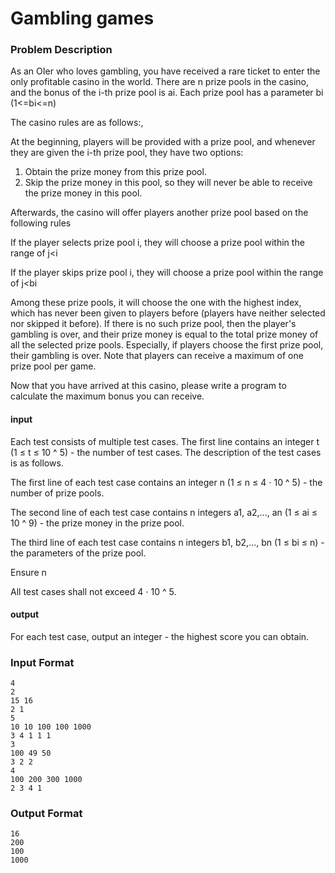 # Gambling games

### Problem Description

As an OIer who loves gambling, you have received a rare ticket to enter the only profitable casino in the world. There are n prize pools in the casino, and the bonus of the i-th prize pool is ai. Each prize pool has a parameter bi (1<=bi<=n)

The casino rules are as follows:,

At the beginning, players will be provided with a prize pool, and whenever they are given the i-th prize pool, they have two options:

1. Obtain the prize money from this prize pool.
2. Skip the prize money in this pool, so they will never be able to receive the prize money in this pool.

Afterwards, the casino will offer players another prize pool based on the following rules

If the player selects prize pool i, they will choose a prize pool within the range of j<i

If the player skips prize pool i, they will choose a prize pool within the range of j<bi

Among these prize pools, it will choose the one with the highest index, which has never been given to players before (players have neither selected nor skipped it before). If there is no such prize pool, then the player's gambling is over, and their prize money is equal to the total prize money of all the selected prize pools. Especially, if players choose the first prize pool, their gambling is over. Note that players can receive a maximum of one prize pool per game.

Now that you have arrived at this casino, please write a program to calculate the maximum bonus you can receive.

#### input

Each test consists of multiple test cases. The first line contains an integer t (1 ≤ t ≤ 10 ^ 5) - the number of test cases. The description of the test cases is as follows.

The first line of each test case contains an integer n (1 ≤ n ≤ 4 ⋅ 10 ^ 5) - the number of prize pools.

The second line of each test case contains n integers a1, a2,..., an (1 ≤ ai ≤ 10 ^ 9) - the prize money in the prize pool.

The third line of each test case contains n integers b1, b2,..., bn (1 ≤ bi ≤ n) - the parameters of the prize pool.

Ensure n

All test cases shall not exceed 4 ⋅ 10 ^ 5.

#### output

For each test case, output an integer - the highest score you can obtain.

### Input Format

```
4
2
15 16
2 1
5
10 10 100 100 1000
3 4 1 1 1
3
100 49 50
3 2 2
4
100 200 300 1000
2 3 4 1
```

### Output Format
```
16
200
100
1000
```
